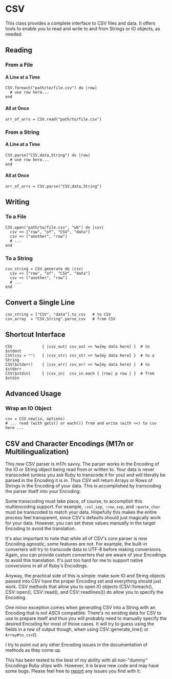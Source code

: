 # CSV

This class provides a complete interface to CSV files and data.  It offers
tools to enable you to read and write to and from Strings or IO objects, as
needed.

## Reading

### From a File

#### A Line at a Time

    CSV.foreach("path/to/file.csv") do |row|
      # use row here...
    end

#### All at Once

    arr_of_arrs = CSV.read("path/to/file.csv")

### From a String

#### A Line at a Time

    CSV.parse("CSV,data,String") do |row|
      # use row here...
    end

#### All at Once

    arr_of_arrs = CSV.parse("CSV,data,String")

## Writing

### To a File

    CSV.open("path/to/file.csv", "wb") do |csv|
      csv << ["row", "of", "CSV", "data"]
      csv << ["another", "row"]
      # ...
    end

### To a String

    csv_string = CSV.generate do |csv|
      csv << ["row", "of", "CSV", "data"]
      csv << ["another", "row"]
      # ...
    end

## Convert a Single Line

    csv_string = ["CSV", "data"].to_csv   # to CSV
    csv_array  = "CSV,String".parse_csv   # from CSV

## Shortcut Interface

    CSV             { |csv_out| csv_out << %w{my data here} }  # to $stdout
    CSV(csv = "")   { |csv_str| csv_str << %w{my data here} }  # to a String
    CSV($stderr)    { |csv_err| csv_err << %w{my data here} }  # to $stderr
    CSV($stdin)     { |csv_in|  csv_in.each { |row| p row } }  # from $stdin

## Advanced Usage

### Wrap an IO Object

    csv = CSV.new(io, options)
    # ... read (with gets() or each()) from and write (with <<) to csv here ...

## CSV and Character Encodings (M17n or Multilingualization)

This new CSV parser is m17n savvy.  The parser works in the Encoding of the IO
or String object being read from or written to.  Your data is never transcoded
(unless you ask Ruby to transcode it for you) and will literally be parsed in
the Encoding it is in.  Thus CSV will return Arrays or Rows of Strings in the
Encoding of your data.  This is accomplished by transcoding the parser itself
into your Encoding.

Some transcoding must take place, of course, to accomplish this multiencoding
support.  For example, `:col_sep`, `:row_sep`, and `:quote_char` must be
transcoded to match your data.  Hopefully this makes the entire process feel
transparent, since CSV's defaults should just magically work for your data. 
However, you can set these values manually in the target Encoding to avoid the
translation.

It's also important to note that while all of CSV's core parser is now
Encoding agnostic, some features are not.  For example, the built-in
converters will try to transcode data to UTF-8 before making conversions.
Again, you can provide custom converters that are aware of your Encodings to
avoid this translation.  It's just too hard for me to support native
conversions in all of Ruby's Encodings.

Anyway, the practical side of this is simple:  make sure IO and String objects
passed into CSV have the proper Encoding set and everything should just work.
CSV methods that allow you to open IO objects (CSV::foreach(), CSV::open(),
CSV::read(), and CSV::readlines()) do allow you to specify the Encoding.

One minor exception comes when generating CSV into a String with an Encoding
that is not ASCII compatible.  There's no existing data for CSV to use to
prepare itself and thus you will probably need to manually specify the desired
Encoding for most of those cases.  It will try to guess using the fields in a
row of output though, when using CSV::generate_line() or `Array#to_csv`().

I try to point out any other Encoding issues in the documentation of methods
as they come up.

This has been tested to the best of my ability with all non-"dummy" Encodings
Ruby ships with.  However, it is brave new code and may have some bugs. Please
feel free to [report](mailto:james@grayproductions.net) any issues you find
with it.
